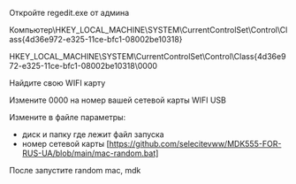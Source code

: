 
Откройте regedit.exe от админа

Компьютер\HKEY_LOCAL_MACHINE\SYSTEM\CurrentControlSet\Control\Class\{4d36e972-e325-11ce-bfc1-08002be10318}

HKEY_LOCAL_MACHINE\SYSTEM\CurrentControlSet\Control\Class\{4d36e972-e325-11ce-bfc1-08002be10318\0000

Найдите свою WIFI карту

Измените 0000 на номер вашей сетевой карты WIFI USB

Измените в файле параметры: 
 - диск и папку где лежит файл запуска
 - номер сетевой карты
   [https://github.com/selecitevww/MDK555-FOR-RUS-UA/blob/main/mac-random.bat]

После запустите random mac, mdk

